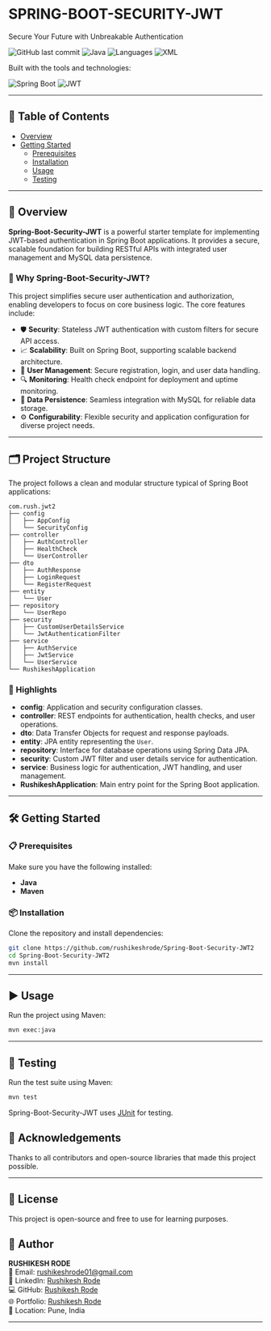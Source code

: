 
# SPRING-BOOT-SECURITY-JWT

Secure Your Future with Unbreakable Authentication

![GitHub last commit](https://img.shields.io/github/last-commit/rushikeshrode/Spring-Boot-Security-JWT2)
![Java](https://img.shields.io/badge/Java-100.0%25-blue)
![Languages](https://img.shields.io/github/languages/top/rushikeshrode/Spring-Boot-Security-JWT2)
![XML](https://img.shields.io/badge/XML-100.0%25-blue)

Built with the tools and technologies:

![Spring Boot](https://img.shields.io/badge/Spring%20Boot-100.0%25-brightgreen)
![JWT](https://img.shields.io/badge/JWT-100.0%25-brightgreen)

---

## 📑 Table of Contents

- [Overview](#overview)
- [Getting Started](#getting-started)
  - [Prerequisites](#prerequisites)
  - [Installation](#installation)
  - [Usage](#usage)
  - [Testing](#testing)

---

## 🧩 Overview

**Spring-Boot-Security-JWT** is a powerful starter template for implementing JWT-based authentication in Spring Boot applications. It provides a secure, scalable foundation for building RESTful APIs with integrated user management and MySQL data persistence.

### 🚀 Why Spring-Boot-Security-JWT?

This project simplifies secure user authentication and authorization, enabling developers to focus on core business logic. The core features include:

- 🛡️ **Security**: Stateless JWT authentication with custom filters for secure API access.
- 📈 **Scalability**: Built on Spring Boot, supporting scalable backend architecture.
- 🔐 **User Management**: Secure registration, login, and user data handling.
- 🔍 **Monitoring**: Health check endpoint for deployment and uptime monitoring.
- 💾 **Data Persistence**: Seamless integration with MySQL for reliable data storage.
- ⚙️ **Configurability**: Flexible security and application configuration for diverse project needs.

---

## 🗂️ Project Structure

The project follows a clean and modular structure typical of Spring Boot applications:

```
com.rush.jwt2
├── config
│   ├── AppConfig
│   └── SecurityConfig
├── controller
│   ├── AuthController
│   ├── HealthCheck
│   └── UserController
├── dto
│   ├── AuthResponse
│   ├── LoginRequest
│   └── RegisterRequest
├── entity
│   └── User
├── repository
│   └── UserRepo
├── security
│   ├── CustomUserDetailsService
│   └── JwtAuthenticationFilter
├── service
│   ├── AuthService
│   ├── JwtService
│   └── UserService
└── RushikeshApplication
```

### 📌 Highlights

- **config**: Application and security configuration classes.
- **controller**: REST endpoints for authentication, health checks, and user operations.
- **dto**: Data Transfer Objects for request and response payloads.
- **entity**: JPA entity representing the `User`.
- **repository**: Interface for database operations using Spring Data JPA.
- **security**: Custom JWT filter and user details service for authentication.
- **service**: Business logic for authentication, JWT handling, and user management.
- **RushikeshApplication**: Main entry point for the Spring Boot application.

---

## 🛠️ Getting Started

### 📋 Prerequisites

Make sure you have the following installed:

- **Java**
- **Maven**

### 📦 Installation

Clone the repository and install dependencies:

```bash
git clone https://github.com/rushikeshrode/Spring-Boot-Security-JWT2
cd Spring-Boot-Security-JWT2
mvn install
```

---

## ▶️ Usage

Run the project using Maven:

```bash
mvn exec:java
```

---

## 🧪 Testing

Run the test suite using Maven:

```bash
mvn test
```
Spring-Boot-Security-JWT uses [JUnit](https://junit.org/junit5/) for testing.


## 🙌 Acknowledgements

Thanks to all contributors and open-source libraries that made this project possible.

---

## 📄 License
This project is open-source and free to use for learning purposes.

## 👤 Author

**RUSHIKESH RODE**  
📧 Email: rushikeshrode01@gmail.com  
💼 LinkedIn: [Rushikesh Rode](https://www.linkedin.com/in/rushikesh-rode-097572312)  
💻 GitHub: [Rushikesh Rode](https://github.com/rushikeshrode)  
🌐 Portfolio: [Rushikesh Rode](https://rushikeshrode.github.io/Rushikesh-s-Portfolio/)   
📍 Location: Pune, India

---

